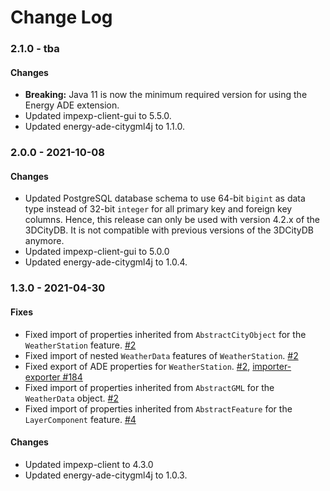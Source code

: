 Change Log
==========

### 2.1.0 - tba

#### Changes
* **Breaking:** Java 11 is now the minimum required version for using the Energy ADE extension.
* Updated impexp-client-gui to 5.5.0.
* Updated energy-ade-citygml4j to 1.1.0.

### 2.0.0 - 2021-10-08

#### Changes
* Updated PostgreSQL database schema to use 64-bit `bigint` as data type instead of 32-bit `integer` for all 
  primary key and foreign key columns. Hence, this release can only be used with version 4.2.x of the 3DCityDB. 
  It is not compatible with previous versions of the 3DCityDB anymore.
* Updated impexp-client-gui to 5.0.0
* Updated energy-ade-citygml4j to 1.0.4.

### 1.3.0 - 2021-04-30

#### Fixes
* Fixed import of properties inherited from `AbstractCityObject` for the `WeatherStation` feature. [#2](https://github.com/3dcitydb/energy-ade-citydb/issues/2)
* Fixed import of nested `WeatherData` features of `WeatherStation`. [#2](https://github.com/3dcitydb/energy-ade-citydb/issues/2)
* Fixed export of ADE properties for `WeatherStation`. [#2](https://github.com/3dcitydb/energy-ade-citydb/issues/2), [importer-exporter #184](https://github.com/3dcitydb/importer-exporter/pull/184)
* Fixed import of properties inherited from `AbstractGML` for the `WeatherData` object. [#2](https://github.com/3dcitydb/energy-ade-citydb/issues/2)
* Fixed import of properties inherited from `AbstractFeature` for the `LayerComponent` feature. [#4](https://github.com/3dcitydb/energy-ade-citydb/issues/4)

#### Changes
* Updated impexp-client to 4.3.0
* Updated energy-ade-citygml4j to 1.0.3.